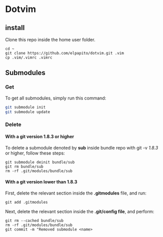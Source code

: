 # Dotvim

## install

Clone this repo inside the home user folder.

```
cd ~
git clone https://github.com/elpapito/dotvim.git .vim
cp .vim/.vimrc .vimrc
```

## Submodules

### Get

To get all submodules, simply run this command:

```sh
git submodule init
git submodule update
```

### Delete
#### With a git version 1.8.3 or higher

To delete a submodule denoted by __sub__ inside bundle repo with git -v _1.8.3_ or higher, follow these steps:
```
git submodule deinit bundle/sub
git rm bundle/sub
rm -rf .git/modules/bundle/sub
```

#### With a git version lower than 1.8.3

First, delete the relevant section inside the __.gitmodules__ file, and run:
```
git add .gitmodules
```

Next, delete the relevant section inside the __.git/config file__, and perform:
```
git rm --cached bundle/sub
rm -rf .git/modules/bundle/sub
git commit -m "Removed submodule <name>
```

